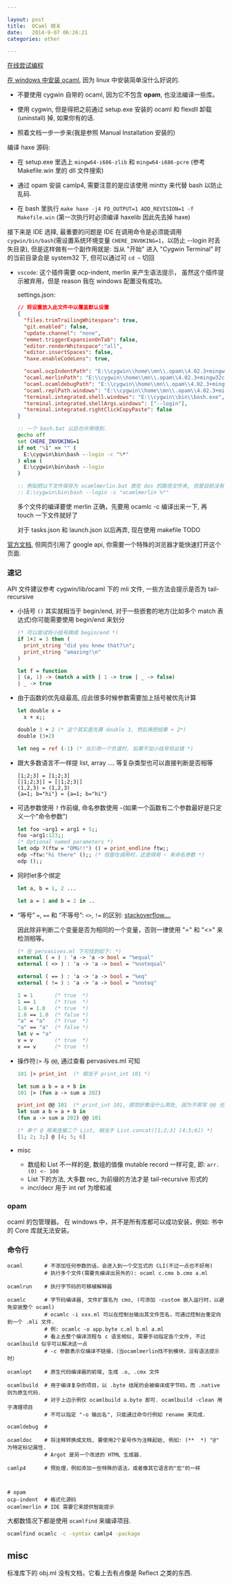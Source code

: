 ```yaml
---

layout: post
title:  OCaml 相关
date:   2014-9-07 06:26:21
categories: other

---
```


[在线尝试编程](https://try.ocamlpro.com/)

[在 windows 中安装 ocaml](http://fdopen.github.io/opam-repository-mingw/installation/), 因为 linux 中安装简单没什么好说的.

* 不要使用 cygwin 自带的 ocaml, 因为它不包含 **opam**, 也没法编译一些库。

* 使用 cygwin, 但是得把之前通过 setup.exe 安装的 ocaml 和 flexdll 卸载(uninstall) 掉, 如果你有的话.

* 照着文档一步一步来(我是参照 Manual Installation 安装的)

编译 haxe 源码:

* 在 setup.exe 里选上 `mingw64-i686-zlib` 和 `mingw64-i686-pcre` (参考 Makefile.win 里的 dll 文件搜索)

* 通过 opam 安装 camlp4, 需要注意的是应该使用 mintty 来代替 bash 以防止乱码.

* 在 bash 里执行 `make haxe -j4 FD_OUTPUT=1 ADD_REVISION=1 -f Makefile.win` (第一次执行时必须编译 haxelib 因此先去掉 haxe)

<!-- more -->


接下来是 IDE 选择, 最重要的问题是 IDE 在调用命令是必须能调用 `cygwin/bin/bash`(需设置系统环境变量 `CHERE_INVOKING=1`，以防止 --login 时丢失目录),  但是这样做有一个副作用就是: 当从 "开始" 进入 "Cygwin Terminal" 时的当前目录会是 system32 下, 但可以通过可 `cd ~` 切回

* `vscode`: 这个插件需要 ocp-indent, merlin 来产生语法提示， 虽然这个插件提示被弃用，但是 reason 我在 windows 配置没有成功。

  settings.json:

  ```json
  // 将设置放入此文件中以覆盖默认设置
  {
    "files.trimTrailingWhitespace": true,
    "git.enabled": false,
    "update.channel": "none",
    "emmet.triggerExpansionOnTab": false,
    "editor.renderWhitespace":"all",
    "editor.insertSpaces": false,
    "haxe.enableCodeLens": true,

    "ocaml.ocpIndentPath": "E:\\cygwin\\home\\mn\\.opam\\4.02.3+mingw32c\\bin\\ocp-indent",
    "ocaml.merlinPath": "E:\\cygwin\\home\\mn\\.opam\\4.02.3+mingw32c\\bin\\ocamlmerlin",    // 代码智能提示
    "ocaml.ocamldebugPath": "E:\\cygwin\\home\\mn\\.opam\\4.02.3+mingw32c\\bin\\ocamldebug",
    "ocaml.replPath.windows": "E:\\cygwin\\home\\mn\\.opam\\4.02.3+mingw32c\\bin\\ocaml.exe",
    "terminal.integrated.shell.windows": "E:\\cygwin\\bin\\bash.exe", // integrated 表示 ctrl+p 中集成的控制台
    "terminal.integrated.shellArgs.windows": ["--login"],
    "terminal.integrated.rightClickCopyPaste": false
  }
  ```

  ```cmd
  :: 一个 bash.bat 以后也许用得到.
  @echo off
  set CHERE_INVOKING=1
  if not "%1" == "" (
    E:\cygwin\bin\bash --login -c "%*"
  ) else (
    E:\cygwin\bin\bash --login
  )

  :: 例如把以下文件保存为 ocamlmerlin.bat 放在 dos 的路径文件夹, 但是目前没有一点用处
  :: E:\cygwin\bin\bash --login -c "ocamlmerlin %*"
  ```

  多个文件的编译要使 merlin 正确，先要用 ocamlc -c 编译出来一下, 再 touch 一下文件就好了

  对于 tasks.json 和 launch.json 以后再弄,  现在使用 makefile TODO



[官方文档](http://ocaml.org/learn/tutorials/index.zh.html), 但网页引用了 google api, 你需要一个特殊的浏览器才能快速打开这个页面.

### 速记

API 文件建议参考 cygwin/lib/ocaml 下的 mli 文件, 一些方法会提示是否为 tail-recursive

* 小括号 `()` 其实就相当于 begin/end, 对于一些嵌套的地方(比如多个 match 表达式)你可能需要使用 begin/end 来划分

  ```ocaml
  (* 可以尝试将小括号换成 begin/end *)
  if 1+2 = 3 then (
	print_string "did you knew that?\n";
	print_string "amazing!\n"
  )

  let f = function
  | (a, 1) -> (match a with | 1 -> true | _ -> false)
  | _ -> true
  ```

* 由于函数的优先级最高, 应此很多时候参数需要加上括号被优先计算

  ```ocaml
  let double x =
    x + x;;

  double 3 + 2 (* 这个其实是先算 double 3, 然后再把结果 + 2*)
  double (3+2)

  let neg = ref (-1) (* 当引用一个负值时, 如果不加小括号将出错 *)
  ```

* 跟大多数语言不一样提 list, array .... 等复杂类型也可以直接判断是否相等

  ```
  [1;2;3] = [1;2;3]
  [|1;2;3|] = [|1;2;3|]
  (1,2,3) = (1,2,3)
  {a=1; b="hi"} = {a=1; b="hi"}
  ```

* 可选参数使用 `?` 作前缀, 命名参数使用 `~`(如果一个函数有二个参数最好是只定义一个"命令参数")

  ```ocaml
  let foo ~arg1 = arg1 + 5;;
  foo ~arg1:123;;
  (* Optional named parameters *)
  let odp ?(ftw = "OMG!!") () = print_endline ftw;;
  odp ~ftw:"hi there" ();; (* 但是在调用时，还是得用 ~ 来命名参数 *)
  odp ();;
  ```

* 同时let多个绑定

  ```ocaml
  let a, b = 1, 2 ...

  let a = 1 and b = 2 in ..
  ```

* “等号” `=`, `==` 和 “不等号”: `<>`, `!=` 的区别: [stackoverflow...](https://stackoverflow.com/questions/1412668/),

  因此除非判断二个变量是否为相同的一个变量，否则一律使用 "=" 和 "<>" 来检测相等。

  ```ocaml
  (* 在 pervasives.ml 下可找到如下: *)
  external ( = ) : 'a -> 'a -> bool = "%equal"
  external ( <> ) : 'a -> 'a -> bool = "%notequal"

  external ( == ) : 'a -> 'a -> bool = "%eq"
  external ( != ) : 'a -> 'a -> bool = "%noteq"

  1 = 1       (* true  *)
  1 == 1      (* true  *)
  1.0 = 1.0   (* true  *)
  1.0 == 1.0  (* false *)
  "a" = "a"   (* true  *)
  "a" == "a"  (* false *)
  let v = "a"
  v = v       (* true  *)
  v == v      (* true  *)
  ```

* 操作符`|>` 与 `@@`, 通过查看 pervasives.ml 可知

  ```ocaml
  101 |> print_int  (* 相当于 print_int 101 *)

  let sum a b = a + b in
  101 |> (fun a -> sum a 202)

  print_int @@ 101  (* print_int 101, 感觉好像没什么用处, 因为不用写 @@ 也没关系 *)
  let sum a b = a + b in
  (fun a -> sum a 202) @@ 101

  (* 单个 @ 用来连接二个 List, 相当于 List.concat([1;2;3] [4;5;6]) *)
  [1; 2; 3;] @ [4; 5; 6]
  ```

* misc
  - 数组和 List 不一样的是, 数组的值像 mutable record 一样可变, 即: `arr.(0) <- 100`
  - List 下的方法, 大多数 rec_ 为前缀的方法才是 tail-recursive 形式的
  - incr/decr 用于 int ref 为增和减


### opam

ocaml 的包管理器。 在 windows 中，并不是所有库都可以成功安装，例如: 书中的 Core 库就无法安装。


### 命令行

```
ocaml       # 不添加任何参数的话，会进入到一个交互式的 CLI(不过一点也不好用)
            # 执行多个文件(需要先编译出另外的): ocaml c.cmo b.cmo a.ml

ocamlrun    # 执行字节码的可移植解释器

ocamlc      # 字节码编译器, 文件扩展名为 cmo, (可添加 -custom 嵌入运行时，以避免安装整个 ocaml)
            # ocamlc -i xxx.ml 可以在控制台输出其文件签名，可通过控制台重定向到一个 .mli 文件.
            # 例: ocamlc -o app.byte c.ml b.ml a.ml
            # 看上去整个编译流程与 c 语言相似, 需要手动指定各个文件, 不过 ocamlbuild 似乎可以解决这一点
            # -c 参数表示仅编译不链接，（当ocamlmerlin找不到模块，没有语法提示时）

ocamlopt    # 原生代码编译器的前端, 生成 .o, .cmx 文件

ocamlbuild  # 用于编译复杂的项目，以 .byte 结尾的会被编译成字节码，而 .native 则为原生代码.
            # 对于上边示例仅 ocamlbuild a.byte 即可. ocamlbuild -clean 用于清理项目
            # 不可以指定 "-o 输出名", 只能通过命令行例如 rename 来完成.

ocamldebug  #

ocamldoc    # 将注释转换成文档, 要使用2个星号作为注释起始, 例如: (**  *) "@" 为特定标记属性.
            # Argot 是另一个改进的 HTML 生成器.

camlp4      # 预处理，例如添加一些特殊的语法，或者像其它语言的"宏"的一样



# opam
ocp-indent  # 格式化源码
ocamlmerlin # IDE 需要它来提供智能提示

```

大都数情况下都是使用 `ocamlfind` 来编译项目.

```bash
ocamlfind ocamlc -c -syntax camlp4 -package
```


## misc

标准库下的 obj.ml 没有文档，它看上去有点像是 Reflect 之类的东西.

<br />
